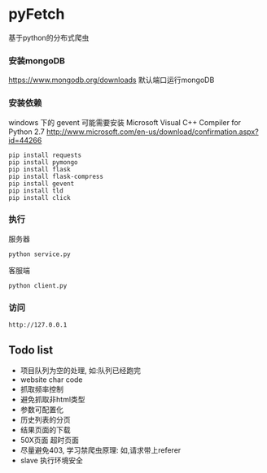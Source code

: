 # pyFetch
基于python的分布式爬虫

### 安装mongoDB
https://www.mongodb.org/downloads
默认端口运行mongoDB

### 安装依赖
windows 下的 gevent 可能需要安装 Microsoft Visual C++ Compiler for Python 2.7 http://www.microsoft.com/en-us/download/confirmation.aspx?id=44266

    pip install requests
    pip install pymongo
    pip install flask
    pip install flask-compress
    pip install gevent
    pip install tld
    pip install click
### 执行
服务器

    python service.py

客服端

    python client.py

### 访问

    http://127.0.0.1


## Todo list

- 项目队列为空的处理, 如:队列已经跑完
- website char code
- 抓取频率控制
- 避免抓取非html类型
- 参数可配置化
- 历史列表的分页
- 结果页面的下载
- 50X页面 超时页面
- 尽量避免403, 学习禁爬虫原理: 如,请求带上referer
- slave 执行环境安全